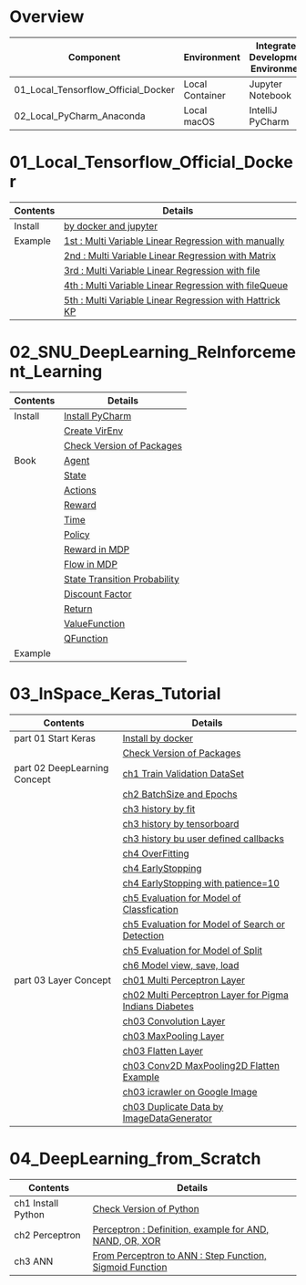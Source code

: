 # Overview
| Component                           | Environment     | Integrated Development Environment | Python |
|-------------------------------------|-----------------|------------------------------------|--------|
| 01_Local_Tensorflow_Official_Docker | Local Container | Jupyter Notebook                   | 2.7    |
| 02_Local_PyCharm_Anaconda           | Local macOS     | IntelliJ PyCharm                   | 3.5    |

# 01_Local_Tensorflow_Official_Docker
| Contents | Details                                                                                                                                                                                    |
|----------|--------------------------------------------------------------------------------------------------------------------------------------------------------------------------------------------|
| Install  | [by docker and jupyter](01_Local_Tensorflow_Official_Docker/01_Install/01_by_Docker.md)                                                                                                    |
| Example  | [1st : Multi Variable Linear Regression with manually](01_Local_Tensorflow_Official_Docker/02_Workspace/01_1st_Example/01_Multi_Variable_Linear_Regression_with_manually.ipynb)            |
|          | [2nd : Multi Variable Linear Regression with Matrix](01_Local_Tensorflow_Official_Docker/02_Workspace/02_2nd_Example/02_Multi_Variable_Linear_Regression_with_Matrix.ipynb)                |
|          | [3rd : Multi Variable Linear Regression with file](01_Local_Tensorflow_Official_Docker/02_Workspace/03_3rd_Example/03_Multi_Variable_Linear_Regression_with_file.ipynb)                    |
|          | [4th : Multi Variable Linear Regression with fileQueue](01_Local_Tensorflow_Official_Docker/02_Workspace/04_4th_Example/04_Multi_Variable_Linear_Regression_with_fileQueue.ipynb)          |
|          | [5th : Multi Variable Linear Regression with Hattrick KP](01_Local_Tensorflow_Official_Docker/02_Workspace/05_5th_Example/05_Multi_Variable_Linear_Regression_with_file_Hattrick_KP.ipynb) |

# 02_SNU_DeepLearning_ReInforcement_Learning
| Contents | Details                                                                                                                                   |
|----------|-------------------------------------------------------------------------------------------------------------------------------------------|
| Install  | [Install PyCharm](02_SNU_ReInforcement_Learning/01_Install/01_Install_PyCharm.md)                                                         |
|          | [Create VirEnv](02_SNU_ReInforcement_Learning/01_Install/02_Create_VirEnv.md)                                                             |
|          | [Check Version of Packages](02_SNU_ReInforcement_Learning/01_Install/03_CheckVersionOfPackage.py)                                         |
| Book     | [Agent](02_SNU_ReInforcement_Learning/02_RL_by_Python_and_Keras/02_ch02/01_MDP/01_Agent.md)                                               |
|          | [State](02_SNU_ReInforcement_Learning/02_RL_by_Python_and_Keras/02_ch02/01_MDP/02_State.md)                                               |
|          | [Actions](02_SNU_ReInforcement_Learning/02_RL_by_Python_and_Keras/02_ch02/01_MDP/03_Actions.md)                                           |
|          | [Reward](02_SNU_ReInforcement_Learning/02_RL_by_Python_and_Keras/02_ch02/01_MDP/04_Reward.md)                                             |
|          | [Time](02_SNU_ReInforcement_Learning/02_RL_by_Python_and_Keras/02_ch02/01_MDP/05_Time.md)                                                 |
|          | [Policy](02_SNU_ReInforcement_Learning/02_RL_by_Python_and_Keras/02_ch02/01_MDP/06_Policy.md)                                             |
|          | [Reward in MDP](02_SNU_ReInforcement_Learning/02_RL_by_Python_and_Keras/02_ch02/01_MDP/07_Reward_in_MDP.md)                               |
|          | [Flow in MDP](02_SNU_ReInforcement_Learning/02_RL_by_Python_and_Keras/02_ch02/01_MDP/08_Flow_in_MDP.png)                                  |
|          | [State Transition Probability](02_SNU_ReInforcement_Learning/02_RL_by_Python_and_Keras/02_ch02/01_MDP/09_State_Transition_Probability.md) |
|          | [Discount Factor](02_SNU_ReInforcement_Learning/02_RL_by_Python_and_Keras/02_ch02/01_MDP/10_Discount_Factor.md)                           |
|          | [Return](02_SNU_ReInforcement_Learning/02_RL_by_Python_and_Keras/02_ch02/01_MDP/11_Return.md)                                             |
|          | [ValueFunction](02_SNU_ReInforcement_Learning/02_RL_by_Python_and_Keras/02_ch02/01_MDP/12_ValueFunction.md)                               |
|          | [QFunction](02_SNU_ReInforcement_Learning/02_RL_by_Python_and_Keras/02_ch02/01_MDP/13_QFunction.md)                                       |
| Example  |                                                                                                                                           |

# 03_InSpace_Keras_Tutorial
| Contents                     | Details                                                                                                                                        |
|------------------------------|------------------------------------------------------------------------------------------------------------------------------------------------|
| part 01 Start Keras          | [Install by docker](03_InSpace_Keras_Tutorial/01_Install_Keras/01_by_docker.md)                                                                |
|                              | [Check Version of Packages](03_InSpace_Keras_Tutorial/01_Install_Keras/02_Check_Library_Version.ipynb)                                         |
| part 02 DeepLearning Concept | [ch1 Train Validation DataSet](03_InSpace_Keras_Tutorial/02/01/01_Train_Validate_Test_Set.ipynb)                                               |
|                              | [ch2 BatchSize and Epochs](03_InSpace_Keras_Tutorial/02/02/01_batch_size_epochs.ipynb)                                                         |
|                              | [ch3 history by fit](03_InSpace_Keras_Tutorial/02/03/01_history_by_fit.ipynb)                                                                  |
|                              | [ch3 history by tensorboard](03_InSpace_Keras_Tutorial/02/03/02_history_by_tensorboard.ipynb)                                                  |
|                              | [ch3 history bu user defined callbacks](03_InSpace_Keras_Tutorial/02/03/03_history_by_user_defined_callbacks.ipynb)                            |
|                              | [ch4 OverFitting](03_InSpace_Keras_Tutorial/02/04/01_overfitting.ipynb)                                                                        |
|                              | [ch4 EarlyStopping](03_InSpace_Keras_Tutorial/02/04/02_early_stopping.ipynb)                                                                   |
|                              | [ch4 EarlyStopping with patience=10](03_InSpace_Keras_Tutorial/02/04/03_early_stopping_patience.ipynb)                                         |
|                              | [ch5 Evaluation for Model of Classfication](03_InSpace_Keras_Tutorial/02/05/01_eval_for_classification.ipynb)                                  |
|                              | [ch5 Evaluation for Model of Search or Detection](03_InSpace_Keras_Tutorial/02/05/02_eval_for_search.ipynb)                                    |
|                              | [ch5 Evaluation for Model of Split](03_InSpace_Keras_Tutorial/02/05/03_eval_for_split.ipynb)                                                   |
|                              | [ch6 Model view, save, load](03_InSpace_Keras_Tutorial/02/06/01_MNIST.ipynb)                                                                   |
| part 03 Layer Concept        | [ch01 Multi Perceptron Layer](03_InSpace_Keras_Tutorial/03/01/01_Neuron_and_Perceptron.ipynb)                                                  |
|                              | [ch02 Multi Perceptron Layer for Pigma Indians Diabetes](03_InSpace_Keras_Tutorial/03/02/01_perceptron-model-for-pigma-indians-diabetes.ipynb) |
|                              | [ch03 Convolution Layer](03_InSpace_Keras_Tutorial/03/03/01_Convolution_Layer.ipynb)                                                           |
|                              | [ch03 MaxPooling Layer](03_InSpace_Keras_Tutorial/03/03/02_MaxPooling_Layer.ipynb)                                                             |
|                              | [ch03 Flatten Layer](03_InSpace_Keras_Tutorial/03/03/03_Flatten_Layer.ipynb)                                                                   |
|                              | [ch03 Conv2D MaxPooling2D Flatten Example](03_InSpace_Keras_Tutorial/03/03/04_Conv2D_MaxPooling2D_Flatten_Example.ipynb)                       |
|                              | [ch03 icrawler on Google Image](03_InSpace_Keras_Tutorial/03/03/05_icrawler_on_Google_Image.ipynb)                                             |
|                              | [ch03 Duplicate Data by ImageDataGenerator](03_InSpace_Keras_Tutorial/03/03/06_Duplicate_with_ImageDataGenerator.ipynb)                        |

# 04_DeepLearning_from_Scratch
| Contents           | Details                                                                                                                                              |
|--------------------|------------------------------------------------------------------------------------------------------------------------------------------------------|
| ch1 Install Python | [Check Version of Python](04_DeepLearning_from_Scratch/1/1.3/python_version.ipynb)                                                                   |
| ch2 Perceptron     | [Perceptron : Definition, example for AND, NAND, OR, XOR](04_DeepLearning_from_Scratch/2/Perceptron.ipynb)                                           |
| ch3 ANN            | [From Perceptron to ANN : Step Function, Sigmoid Function](04_DeepLearning_from_Scratch/3/3.1/01_from_Perceptron_to_Artificial_Neural_Network.ipynb) |

